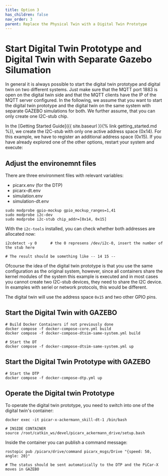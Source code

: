 ```yaml
---
title: Option 3
has_children: false
nav_order: 3
parent: Replace the Physical Twin with a Digital Twin Prototype
---
```



# Start Digital Twin Prototype and Digital Twin with Separate Gazebo Silumation
In general it is always possible to start the digital twin prototype and digital twin on two different systems. Just make sure that the MQTT port 1883 is open on the digital twin side and that the MQTT clients have the IP of the MQTT server configured.
In the following, we assume that you want to start the digital twin prototype and the digital twin on the same system with separate GAZEBO simulations for both. We further assume, that you can only create one I2C-stub chip.

In the [Getting Started Guide]({{ site.baseurl }}{% link getting_started.md %}), we create the I2C-stub with only one active address space (0x14). For this example, we have to register an additional address space (0x15). If you have already explored one of the other options, restart your system and execute:

## Adjust the environemnt files

There are three environment files with relevant variables:
- picarx.env (for the DTP)
- picarx-dt.env
- simulation.env
- simulation-dt.env


```console
sudo modprobe gpio-mockup gpio_mockup_ranges=1,41
sudo modprobe i2c-dev
sudo modprobe i2c-stub chip_addr=[0x14, 0x15]
```

With the `i2c-tools` installed, you can check whether both addresses are allocated now:

```console
i2cdetect -y 0      # the 0 represens /dev/i2c-0, insert the number of the stub here

# The result should be something like -- 14 15 --
```

Ofcourse the idea of the digital twin prototype is that you use the same configuration as the original system, however, since all containers share the kernel modules of the system this example is executed and in most cases you cannot create two I2C-stub devices, they need to share the I2C device. In examples with seriel or network protocols, this would be different.

The digital twin will use the address space `0x15` and two other GPIO pins.

## Start the Digital Twin with GAZEBO
```console
# Build Docker Containers if not previously done
docker compose -f docker-compose-core.yml build 
docker compose -f docker-compose-dtsim-same-system.yml build 

# Start the DT
docker compose -f docker-compose-dtsim-same-system.yml up
```

## Start the Digital Twin Prototype with GAZEBO
```console
# Start the DTP
docker compose -f docker-compose-dtp.yml up
```

## Operate the Digital twin Prototype

To operate the digital twin prototype, you need to switch into one of the digital twin's container:

```console
docker exec -it picar-x-ackermann_skill-dt-1 /bin/bash

# INSIDE CONTAINER
source /root/catkin_ws/devel/picarx_ackermann_drive/setup.bash
```

Inside the container you can publish a command message:


```console
rostopic pub /picarx/drive/command picarx_msgs/Drive "{speed: 50, angle: 20}"

# The status should be sent automatically to the DTP and the PiCar-X moves in GAZEBO
```
